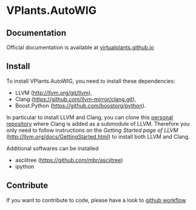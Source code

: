 # VPlants.AutoWIG

## Documentation

Official documentation is available at [virtualplants.github.io](http://virtualplants.github.io)

## Install

To install VPlants.AutoWIG, you need to install these dependencies:
  - LLVM (http://llvm.org/git/llvm),
  - Clang (https://github.com/llvm-mirror/clang.git),
  - Boost.Python (https://github.com/boostorg/python).
  
In particular to install LLVM and Clang, you can clone this [personal repository](https://github.com/pfernique/llvm) where Clang is added as a submodule of LLVM.
Therefore you only need to follow instructions on the *Getting Started page of LLVM* (http://llvm.org/docs/GettingStarted.html) to install both LLVM and Clang.

Additional softwares can be installed
  - asciitree (https://github.com/mbr/asciitree)
  - ipython

## Contribute

If you want to contribute to code, please have a look to [github workflow](http://virtualplants.github.io/contribute/devel/git-workflow.html)
